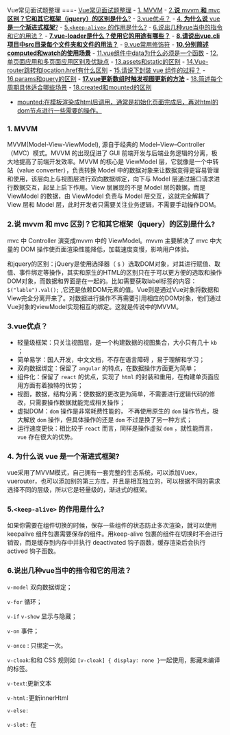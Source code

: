 Vue常见面试题整理
===- [Vue常见面试题整理](#vue常见面试题整理)
    - [1. MVVM](#1-mvvm)
    - [2.**说** mvvm **和** mvc **区别？它和其它框架（**jquery**）的区别是什么**?](#2说-mvvm-和-mvc-区别它和其它框架jquery的区别是什么)
    - [3.vue优点？](#3vue优点)
    - [4. **为什么说** vue **是一个渐进式框架**?](#4-为什么说-vue-是一个渐进式框架)
    - [5.`<keep-alive>` 的作用是什么?](#5keep-alive-的作用是什么)
    - [6.说出几种vue当中的指令和它的用法？](#6说出几种vue当中的指令和它的用法)
    - [**7.vue-loader是什么？使用它的用途有哪些？**](#7vue-loader是什么使用它的用途有哪些)
    - [**8.请说出vue.cli项目中src目录每个文件夹和文件的用法？**](#8请说出vuecli项目中src目录每个文件夹和文件的用法)
    - [9.vue常用修饰符](#9vue常用修饰符)
    - [**10.分别简述computed和watch的使用场景**](#10分别简述computed和watch的使用场景)
    - [11.vue组件中data为什么必须是一个函数](#11vue组件中data为什么必须是一个函数)
    - [12.单页面应用和多页面应用区别及优缺点](#12单页面应用和多页面应用区别及优缺点)
    - [13.assets和static的区别](#13assets和static的区别)
    - [14.Vue-router跳转和location.href有什么区别](#14vue-router跳转和locationhref有什么区别)
    - [15.请说下封装 vue 组件的过程？](#15请说下封装-vue-组件的过程)
    - [16.params和query的区别](#16params和query的区别)
    - [**17.vue更新数组时触发视图更新的方法**](#17vue更新数组时触发视图更新的方法)
    - [18.简述每个周期具体适合哪些场景](#18简述每个周期具体适合哪些场景)
    - [18.created和mounted的区别](#18created和mounted的区别)
  - [mounted:在模板渲染成html后调用，通常是初始化页面完成后，再对html的dom节点进行一些需要的操作。](#mounted在模板渲染成html后调用通常是初始化页面完成后再对html的dom节点进行一些需要的操作)



### 1. MVVM

MVVM(Model-View-ViewModel), 源自于经典的 Model–View–Controller（MVC）模式。MVVM 的出现促进了 GUI 前端开发与后端业务逻辑的分离，极大地提高了前端开发效率。MVVM 的核心是 ViewModel 层，它就像是一个中转站（value converter），负责转换 Model 中的数据对象来让数据变得更容易管理和使用，该层向上与视图层进行双向数据绑定，向下与 Model 层通过接口请求进行数据交互，起呈上启下作用。View 层展现的不是 Model 层的数据，而是 ViewModel 的数据，由 ViewModel 负责与 Model 层交互，这就完全解耦了 View 层和 Model 层，此时开发者只需要关注业务逻辑，不需要手动操作DOM。

### 2.**说** mvvm **和** mvc **区别？它和其它框架（**jquery**）的区别是什么**? 

mvc 中 Controller 演变成mvvm 中的 ViewModel。mvvm 主要解决了 mvc 中大量的 DOM 操作使页面渲染性能降低，加载速度变慢，影响用户体验。 

和jquery的区别：jQuery是使用选择器（ `$` ）选取DOM对象，对其进行赋值、取值、事件绑定等操作，其实和原生的HTML的区别只在于可以更方便的选取和操作DOM对象，而数据和界面是在一起的。比如需要获取label标签的内容：`$("lable").val();` ,它还是依赖DOM元素的值。Vue则是通过Vue对象将数据和View完全分离开来了。对数据进行操作不再需要引用相应的DOM对象，他们通过Vue对象的viewModel实现相互的绑定。这就是传说中的MVVM。

### 3.vue优点？

- 轻量级框架：只关注视图层，是一个构建数据的视图集合，大小只有几十 `kb` ；
- 简单易学：国人开发，中文文档，不存在语言障碍 ，易于理解和学习；
- 双向数据绑定：保留了 `angular` 的特点，在数据操作方面更为简单；
- 组件化：保留了 `react` 的优点，实现了 `html` 的封装和重用，在构建单页面应用方面有着独特的优势；
- 视图，数据，结构分离：使数据的更改更为简单，不需要进行逻辑代码的修改，只需要操作数据就能完成相关操作；
- 虚拟DOM：`dom` 操作是非常耗费性能的， 不再使用原生的 `dom` 操作节点，极大解放 `dom` 操作，但具体操作的还是 `dom` 不过是换了另一种方式；
- 运行速度更快：相比较于 `react` 而言，同样是操作虚拟 `dom` ，就性能而言， `vue` 存在很大的优势。

### 4. **为什么说** vue **是一个渐进式框架**? 

vue采用了MVVM模式，自己拥有一套完整的生态系统，可以添加Vuex，vuerouter，也可以添加别的第三方库，并且是相互独立的，可以根据不同的需求选择不同的层级，所以它是轻量级的，渐进式的框架。

### 5.`<keep-alive>` 的作用是什么?

如果你需要在组件切换的时候，保存一些组件的状态防止多次渲染，就可以使用 keepalive 组件包裹需要保存的组件。用keep-alive 包裹的组件在切换时不会进行销毁，而是缓存到内存中并执行
deactivated 钩子函数，缓存渲染后会执行 actived 钩子函数。

### 6.说出几种vue当中的指令和它的用法？

`v-model` 双向数据绑定；

`v-for` 循环；

`v-if` `v-show` 显示与隐藏；

`v-on` 事件；

`v-once` : 只绑定一次。

`v-cloak`:和和 CSS 规则如 `[v-cloak] { display: none }`一起使用，影藏未编译的标签。

`v-text`:更新文本

`v-html:`更新innerHtml

`v-else:`

`v-slot:` 在<template> 中使用插槽

`v-pre:`  显示标签，跳过没有指令的节点，加快编译。

`v-bind:` 动态绑定多个值

### **7.vue-loader是什么？使用它的用途有哪些？**

vue 文件的一个加载器，将 `template/js/style` 转换成 `js` 模块。

用途：`js` 可以写 `es6` 、 `style`样式可以 `scss` 或 `less` 、 `template` 可以加 `jade`等

### **8.请说出vue.cli项目中src目录每个文件夹和文件的用法？**

`assets` 文件夹是放静态资源；`components` 是放组件；`router` 是定义路由相关的配置;  `app.vue` 是一个应用主组件；`main.js` 是入口文件。

### 9.vue常用修饰符

**v-model 修饰符：** 

.lazy：输入框改变，这个数据就会改变，这个修饰符会在光标离开 input 框才会更新数据

.number：营先输入数字就会限制输入只能是数字，先字符串就相当于没有加 number，注

意，不是输入框不能输入字符串，是这个数据是数字

.trim：输入框过滤首尾的空格

**事件修饰符：** 

.stop：阻止事件冒泡，相当于调用了 event.stopPropagation()方法

.prevent：阻止默认行为，相当于调用了 event.preventDefault()方法，比如表单的提交、

a 标签的跳转就是默认事件

.self：只有元素本身触发时才触发方法，就是只有点击元素本身才会触发。比如一个 div

里面有个按钮，div 和按钮都有事件，我们点击按钮，div 绑定的方法也会触发，如果 div

的 click 加上 self，只有点击到 div 的时候才会触发，变相的算是阻止冒泡

.once：事件只能用一次，无论点击几次，执行一次之后都不会再执行

.capture：事件的完整机制是捕获-目标-冒泡，事件触发是目标往外冒泡

.sync：对 prop 进行双向绑定

.keyCode：监听按键的指令，具体可以查看 vue 的键码对应表

### **10.分别简述computed和watch的使用场景**

- `computed` : 当一个属性受多个属性影响的时候就需要用到 `computed` ，最典型的栗子：购物车商品结算的时候
- `watch` : 当一条数据影响多条数据的时候就需要用 `watch` ，栗子：搜索数据

### 11.vue组件中data为什么必须是一个函数

因为 JavaScript 的特性所导致，在 `component` 中，`data` 必须以函数的形式存在，不可以是对象。组件中的 `data` 写成一个函数，数据以函数返回值的形式定义，这样每次复用组件的时候，都会返回一份新的 `data` ，每个 vue 组件的实例都有自己的作用域，互不干扰。而单纯的写成对象形式，就是所有的组件实例共用了一个 `data`的内存地址 ，这样改一个数据其他都改变。

### 12.单页面应用和多页面应用区别及优缺点

单页面应用（SPA），通俗一点说就是指只有一个主页面的应用，浏览器一开始要加载所有必须的 html, js, css。所有的页面内容都包含在这个所谓的主页面中。但在写的时候，还是会分开写（页面片段），然后在交互的时候由路由程序动态载入，单页面的页面跳转，仅刷新局部资源。多应用于pc端。

多页面（MPA），就是指一个应用中有多个页面，页面跳转时是整页刷新

单页面的优点：用户体验好，快，内容的改变不需要重新加载整个页面，基于这一点spa对服务器压力较小；前后端分离；页面效果会比较炫酷（比如切换页面内容时的专场动画）。

单页面缺点：不利于seo；导航不可用，如果一定要导航需要自行实现前进、后退。（由于是单页面不能用浏览器的前进后退功能，所以需要自己建立堆栈管理）；初次加载时耗时多；页面复杂度提高很多。

### 13.assets和static的区别

**相同点：** `assets` 和 `static` 两个都是存放静态资源文件。项目中所需要的资源文件图片，字体图标，样式文件等都可以放在这两个文件下，这是相同点

**不相同点：**`assets` 中存放的静态资源文件在项目打包时，也就是运行 `npm run build` 时会将 `assets` 中放置的静态资源文件进行打包上传，所谓打包简单点可以理解为压缩体积，代码格式化。而压缩后的静态资源文件最终也都会放置在 `static` 文件中跟着 `index.html` 一同上传至服务器。`static` 中放置的静态资源文件就不会要走打包压缩格式化等流程，而是直接进入打包好的目录，直接上传至服务器。因为避免了压缩直接进行上传，在打包时会提高一定的效率，但是 `static` 中的资源文件由于没有进行压缩等操作，所以文件的体积也就相对于 `assets` 中打包后的文件提交较大点。在服务器中就会占据更大的空间。

**建议：** 将项目中 `template`需要的样式文件js文件等都可以放置在 `assets` 中，走打包这一流程。减少体积。而项目中引入的第三方的资源文件如`iconfoont.css` 等文件可以放置在 `static` 中，因为这些引入的第三方文件已经经过处理，我们不再需要处理，直接上传。

### 14.Vue-router跳转和location.href有什么区别

使用 `location.href= /url `来跳转，简单方便，但是刷新了页面

引进 router ，然后使用 `router.push( /url )` 来跳转，使用了 `diff` 算法，实现了按需加载，减少了 dom 的消耗。其实使用 router 跳转和使用 `history.pushState()` 没什么差别的，因为vue-router就是用了 `history.pushState()` ，尤其是在history模式下。

### 15.请说下封装 vue 组件的过程？

1. 建立组件的模板，先把架子搭起来，写写样式，考虑好组件的基本逻辑。　
2. 准备好组件的数据输入。即分析好逻辑，定好 props 里面的数据、类型。　　
3. 准备好组件的数据输出。即根据组件逻辑，做好要暴露出来的方法。　　
4. 封装完毕了，直接调用即可

### 16.params和query的区别

用法：query要用path来引入，params要用name来引入，接收参数都是类似的，分别是 `this.$route.query.name` 和 `this.$route.params.name` 。url地址显示：query更加类似于我们ajax中get传参，params则类似于post，说的再简单一点，前者在浏览器地址栏中显示参数，后者则不显示

注意点：query刷新不会丢失query里面的数据 params刷新 会 丢失 params里面的数据。

- router为VueRouter实例，想要导航到不同URL，则使用router.push方法
- $route为当前router跳转对象，里面可以获取name、path、query、params等

### **17.vue更新数组时触发视图更新的方法**

push()；pop()；shift()；unshift()；splice()；sort()；reverse()

### 18.简述每个周期具体适合哪些场景

**beforeCreate：** 在beforeCreate生命周期执行的时候，挂载元素$el、data和methods中的数据都还没有初始化。不能在这个阶段使用data中的数据和methods中的方法

**create：** 挂载元素$el还没有初始化，data 和 methods都已经被初始化好了，可以要调用 methods 中的方法，或者操作 data 中的数据，

**beforeMount：** 执行到这个钩子的时候，在内存中已经编译好了模板了，但是还没有挂载到页面中，此时，页面还是旧的

**mounted：** 执行到这个钩子的时候，就表示Vue实例已经初始化完成了。此时组件脱离了创建阶段，进入到了运行阶段。如果我们想要通过插件操作页面上的DOM节点，最早可以在和这个阶段中进行

**beforeUpdate：** 当执行这个钩子时，页面中的显示的数据还是旧的，data中的数据是更新后的， 页面还没有和最新的数据保持同步

**updated：** 页面显示的数据和data中的数据已经保持同步了，都是最新的

**beforeDestory：** Vue实例从运行阶段进入到了销毁阶段，这个时候上所有的 data 和 methods ， 指令， 过滤器 ……都是处于可用状态。还没有真正被销毁

**destroyed：** 这个时候上所有的 data 和 methods ， 指令， 过滤器 ……都是处于不可用状态。组件已经被销毁了。

### 18.created和mounted的区别

created:在模板渲染成html前调用，即通常初始化某些属性值，然后再渲染成视图。

mounted:在模板渲染成html后调用，通常是初始化页面完成后，再对html的dom节点进行一些需要的操作。
---

